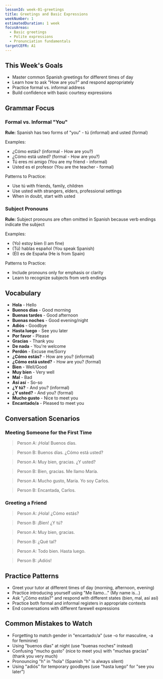 ```yaml
---
lessonId: week-01-greetings
title: Greetings and Basic Expressions
weekNumber: 1
estimatedDuration: 1 week
focusAreas:
  - Basic greetings
  - Polite expressions
  - Pronunciation fundamentals
targetCEFR: A1
---
```


## This Week's Goals

- Master common Spanish greetings for different times of day
- Learn how to ask "How are you?" and respond appropriately
- Practice formal vs. informal address
- Build confidence with basic courtesy expressions

## Grammar Focus

### Formal vs. Informal "You"

**Rule:** Spanish has two forms of "you" - tú (informal) and usted (formal)

Examples:
- ¿Cómo estás? (informal - How are you?)
- ¿Cómo está usted? (formal - How are you?)
- Tú eres mi amigo (You are my friend - informal)
- Usted es el profesor (You are the teacher - formal)

Patterns to Practice:
- Use tú with friends, family, children
- Use usted with strangers, elders, professional settings
- When in doubt, start with usted

### Subject Pronouns

**Rule:** Subject pronouns are often omitted in Spanish because verb endings indicate the subject

Examples:
- (Yo) estoy bien (I am fine)
- (Tú) hablas español (You speak Spanish)
- (Él) es de España (He is from Spain)

Patterns to Practice:
- Include pronouns only for emphasis or clarity
- Learn to recognize subjects from verb endings

## Vocabulary

- **Hola** - Hello
- **Buenos días** - Good morning
- **Buenas tardes** - Good afternoon
- **Buenas noches** - Good evening/night
- **Adiós** - Goodbye
- **Hasta luego** - See you later
- **Por favor** - Please
- **Gracias** - Thank you
- **De nada** - You're welcome
- **Perdón** - Excuse me/Sorry
- **¿Cómo estás?** - How are you? (informal)
- **¿Cómo está usted?** - How are you? (formal)
- **Bien** - Well/Good
- **Muy bien** - Very well
- **Mal** - Bad
- **Así así** - So-so
- **¿Y tú?** - And you? (informal)
- **¿Y usted?** - And you? (formal)
- **Mucho gusto** - Nice to meet you
- **Encantado/a** - Pleased to meet you

## Conversation Scenarios

### Meeting Someone for the First Time

> Person A: ¡Hola! Buenos días.

> Person B: Buenos días. ¿Cómo está usted?

> Person A: Muy bien, gracias. ¿Y usted?

> Person B: Bien, gracias. Me llamo María.

> Person A: Mucho gusto, María. Yo soy Carlos.

> Person B: Encantada, Carlos.

### Greeting a Friend

> Person A: ¡Hola! ¿Cómo estás?

> Person B: ¡Bien! ¿Y tú?

> Person A: Muy bien, gracias.

> Person B: ¿Qué tal?

> Person A: Todo bien. Hasta luego.

> Person B: ¡Adiós!

## Practice Patterns

- Greet your tutor at different times of day (morning, afternoon, evening)
- Practice introducing yourself using "Me llamo..." (My name is...)
- Ask "¿Cómo estás?" and respond with different states (bien, mal, así así)
- Practice both formal and informal registers in appropriate contexts
- End conversations with different farewell expressions

## Common Mistakes to Watch

- Forgetting to match gender in "encantado/a" (use -o for masculine, -a for feminine)
- Using "buenos días" at night (use "buenas noches" instead)
- Confusing "mucho gusto" (nice to meet you) with "muchas gracias" (thank you very much)
- Pronouncing "h" in "hola" (Spanish "h" is always silent)
- Using "adiós" for temporary goodbyes (use "hasta luego" for "see you later")
